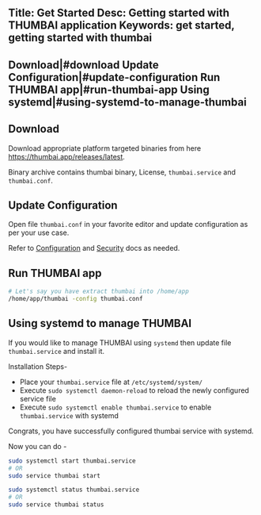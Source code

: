 Title: Get Started
Desc: Getting started with THUMBAI application
Keywords: get started, getting started with thumbai
---
Download|#download
Update Configuration|#update-configuration
Run THUMBAI app|#run-thumbai-app
Using systemd|#using-systemd-to-manage-thumbai
---
## Download

Download appropriate platform targeted binaries from here https://thumbai.app/releases/latest.

Binary archive contains thumbai binary, License, `thumbai.service` and `thumbai.conf`.


## Update Configuration

Open file `thumbai.conf` in your favorite editor and update configuration as per your use case.

Refer to [Configuration](/docs/configuration) and [Security](/docs/security) docs as needed.

## Run THUMBAI app

```bash
# Let's say you have extract thumbai into /home/app
/home/app/thumbai -config thumbai.conf
```

## Using systemd to manage THUMBAI

If you would like to manage THUMBAI using `systemd` then update file `thumbai.service` and install it.

Installation Steps-

* Place your `thumbai.service` file at `/etc/systemd/system/`
* Execute `sudo systemctl daemon-reload` to reload the newly configured service file
* Execute `sudo systemctl enable thumbai.service` to enable `thumbai.service` with systemd

Congrats, you have successfully configured thumbai service with systemd.

Now you can do -

```bash
sudo systemctl start thumbai.service
# OR
sudo service thumbai start
```

```bash
sudo systemctl status thumbai.service
# OR
sudo service thumbai status
```